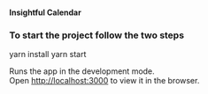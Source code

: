 #### Insightful Calendar

###  To start the project follow the two steps
yarn install
yarn start

Runs the app in the development mode.\
Open [http://localhost:3000](http://localhost:3000) to view it in the browser.



